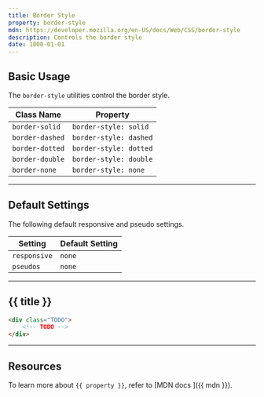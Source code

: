 ```yaml
---
title: Border Style
property: border-style
mdn: https://developer.mozilla.org/en-US/docs/Web/CSS/border-style
description: Controls the border style
date: 1000-01-01
---
```


## Basic Usage

The `border-style` utilities control the border style.

| Class Name      | Property               |
| --------------- | ---------------------- |
| `border-solid`  | `border-style: solid`  |
| `border-dashed` | `border-style: dashed` |
| `border-dotted` | `border-style: dotted` |
| `border-double` | `border-style: double` |
| `border-none`   | `border-style: none`   |

---

## Default Settings

The following default responsive and pseudo settings.

| Setting      | Default Setting |
| ------------ | --------------- |
| `responsive` | `none`          |
| `pseudos`    | `none`          |

---

## {{ title }}

<div class="bg-silver-200 p-20 h-256 radius-md flex flex-wrap align-content-center">
  <!-- ... -->
</div>

```html
<div class="TODO">
	<!-- TODO -->
</div>
```

---

## Resources

To learn more about `{{ property }}`, refer to [MDN docs <i class="far fa-external-link ml-6"></i>]({{ mdn }}).
